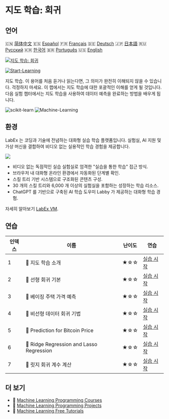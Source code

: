 # 지도 학습: 회귀

## 언어

🇨🇳 [简体中文](README_zh.md) 🇪🇸 [Español](README_es.md) 🇫🇷 [Français](README_fr.md) 🇩🇪 [Deutsch](README_de.md) 🇯🇵 [日本語](README_ja.md) 🇷🇺 [Русский](README_ru.md) 🇰🇷 [한국어](README_ko.md) 🇧🇷 [Português](README_pt.md) 🇺🇸 [English](README.md) 

[![지도 학습: 회귀](https://cover-creator.labex.io/supervised-learning-regression.png?lang=ko)](https://labex.io/ko/courses/supervised-learning-regression)

[![Start-Learning](https://img.shields.io/badge/Start-Learning-whitesmoke?style=for-the-badge)](https://labex.io/ko/courses/supervised-learning-regression)

지도 학습. 이 용어를 처음 듣거나 읽는다면, 그 의미가 완전히 이해되지 않을 수 있습니다. 걱정하지 마세요. 이 랩에서는 지도 학습에 대한 포괄적인 이해를 얻게 될 것입니다. 다음 실험 챕터에서는 지도 학습을 사용하여 데이터 예측을 완료하는 방법을 배우게 됩니다.

![scikit-learn](https://img.shields.io/badge/scikit-learn-whitesmoke?style=for-the-badge&logo=scikit-learn)
![Machine-Learning](https://img.shields.io/badge/Machine-Learning-whitesmoke?style=for-the-badge&logo=machine-learning)


## 환경

LabEx 는 코딩과 기술에 전념하는 대화형 실습 학습 플랫폼입니다. 실험실, AI 지원 및 가상 머신을 결합하여 비디오 없는 실용적인 학습 경험을 제공합니다.

![](https://tutorial-screenshot.getvm.io/images/vm-1725247253.png)

- 비디오 없는 독점적인 실습 실험실로 엄격한 "실습을 통한 학습" 접근 방식.
- 브라우저 내 대화형 온라인 환경에서 자동화된 단계별 확인.
- 스킬 트리 기반 시스템으로 구조화된 콘텐츠 구성.
- 30 개의 스킬 트리와 6,000 개 이상의 실험실을 포함하는 성장하는 학습 리소스.
- ChatGPT 를 기반으로 구축된 AI 학습 도우미 Labby 가 제공하는 대화형 학습 경험.

자세히 알아보기 [LabEx VM](https://support.labex.io/using-labex/virtual-machine).

## 연습

|   인덱스 | 이름                                     | 난이도   | 연습                                                                                                                  |
|----------|------------------------------------------|----------|-----------------------------------------------------------------------------------------------------------------------|
|        1 | 📖 지도 학습 소개                        | ★☆☆      | <a target='_blank' href='https://labex.io/ko/labs/ml-introduction-to-supervised-learning-20791'>실습 시작</a>         |
|        2 | 📖 선형 회귀 기본                        | ★☆☆      | <a target='_blank' href='https://labex.io/ko/labs/ml-linear-regression-fundamentals-20799'>실습 시작</a>              |
|        3 | 📖 베이징 주택 가격 예측                 | ★☆☆      | <a target='_blank' href='https://labex.io/ko/labs/ml-prediction-for-beijing-housing-prices-20805'>실습 시작</a>       |
|        4 | 📖 비선형 데이터 회귀 기법               | ★☆☆      | <a target='_blank' href='https://labex.io/ko/labs/sklearn-nonlinear-data-regression-techniques-20804'>실습 시작</a>   |
|        5 | 📖 Prediction for Bitcoin Price          | ★☆☆      | <a target='_blank' href='https://labex.io/ko/labs/sklearn-prediction-for-bitcoin-price-20806'>실습 시작</a>           |
|        6 | 📖 Ridge Regression and Lasso Regression | ★☆☆      | <a target='_blank' href='https://labex.io/ko/labs/ml-ridge-regression-and-lasso-regression-20808'>실습 시작</a>       |
|        7 | 📖 릿지 회귀 계수 계산                   | ★☆☆      | <a target='_blank' href='https://labex.io/ko/labs/ml-calculation-of-ridge-regression-coefficient-20753'>실습 시작</a> |

## 더 보기

- 🔗 [Machine Learning Programming Courses](https://github.com/labex-labs/awesome-programming-courses)
- 🔗 [Machine Learning Programming Projects](https://github.com/labex-labs/awesome-programming-projects)
- 🔗 [Machine Learning Free Tutorials](https://github.com/labex-labs/ml-free-tutorials)

